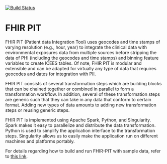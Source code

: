 [![Build Status](https://travis-ci.com/NCATS-Tangerine/FHIR-PIT.svg?branch=master)](https://travis-ci.com/NCATS-Tangerine/FHIR-PIT)

# FHIR PIT



FHIR PIT (Patient data Integration Tool) uses geocodes and time stamps of varying resolution (e.g., hour, year) to integrate the clinical data with environmental exposures data from multiple sources before stripping the data of PHI (including the geocodes and time stamps) and binning feature variables to create ICEES tables. Of note, FHIR PIT is modular and extensible and can be adapted for virtually any type of data that requires geocodes and dates for integration with PII.


FHIR PIT consists of several transformation steps which are building blocks that can be chained together or combined in parallel to form a transformation workflow. In addition, several of these transformation steps are generic such that they can take in any data that conform to certain format. Adding new types of data amounts to adding new transformation steps or reusing generic steps.


FHIR PIT is implemented using Apache Spark, Python, and Singularity. Spark makes it easy to parallelize and distribute the data transformation. Python is used to simplify the application interface to the transformation steps. Singularity allows us to easily make the application run on different machines and platforms portably.

For details regarding how to build and run FHIR-PIT with sample data, refer to [this link](https://github.com/ExposuresProvider/FHIR-PIT/tree/demo-updated/spark).
